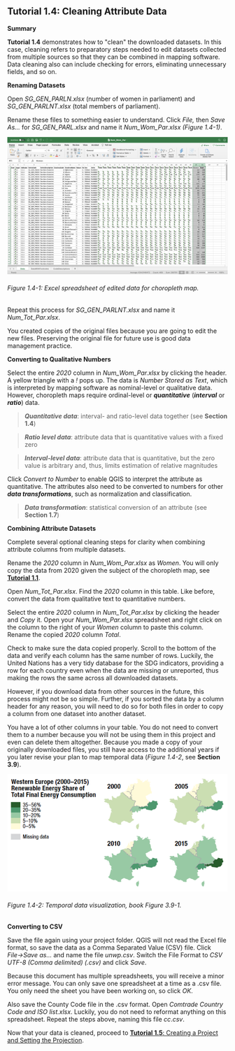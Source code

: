 ## Tutorial 1.4: Cleaning Attribute Data

**Summary**

**Tutorial 1.4** demonstrates how to "clean" the downloaded datasets. In this case, cleaning refers to preparatory steps needed to edit datasets collected from multiple sources so that they can be combined in mapping software. Data cleaning also can include checking for errors, eliminating unnecessary fields, and so on.

**Renaming Datasets**

Open *SG_GEN_PARLN.xlsx* (number of women in parliament) and *SG_GEN_PARLNT.xlsx* (total members of parliament).

Rename these files to something easier to understand. Click *File,* then *Save As...* for *SG_GEN_PARL.xlsx* and name it *Num_Wom_Par.xlsx (Figure 1.4-1)*.

![](1.4_Clean_Data_images/image_0.png)

###### Figure 1.4-1: Excel spreadsheet of edited data for choropleth map.

Repeat this process for *SG_GEN_PARLNT.xlsx* and name it *Num_Tot_Par.xlsx*.

You created copies of the original files because you are going to edit the new files. Preserving the original file for future use is good data management practice.

**Converting to Qualitative Numbers**

Select the entire *2020* column in *Num_Wom_Par.xlsx* by clicking the header. A yellow triangle with a *!* pops up. The data is *Number Stored as Text*, which is interpreted by mapping software as nominal-level or qualitative data. However, choropleth maps require ordinal-level or ***quantitative*** (***interval*** or ***ratio***) data.

> ***Quantitative data***: interval- and ratio-level data together (see **Section 1.4**)

> ***Ratio level data***: attribute data that is quantitative values with a fixed zero

> ***Interval-level data***: attribute data that is quantitative, but the zero value is arbitrary and, thus, limits estimation of relative magnitudes

Click *Convert to Number* to enable QGIS to interpret the attribute as quantitative. The attributes also need to be converted to numbers for other ***data transformations***, such as normalization and classification.

> ***Data transformation***: statistical conversion of an attribute (see **Section 1.7**)

**Combining Attribute Datasets**

Complete several optional cleaning steps for clarity when combining attribute columns from multiple datasets.

Rename the *2020* column in *Num_Wom_Par.xlsx* as *Women*. You will only copy the data from 2020 given the subject of the choropleth map, see [**Tutorial 1.1**](/1_Choropleth/1.1_Scope.md). 

Open *Num_Tot_Par.xlsx*. Find the *2020* column in this table. Like before, convert the data from qualitative text to quantitative numbers.

Select the entire *2020* column in *Num_Tot_Par.xlsx* by clicking the header and *Copy* it. Open your *Num_Wom_Par.xlsx* spreadsheet and right click on the column to the right of your *Women* column to paste this column. Rename the copied *2020* column *Total*.

Check to make sure the data copied properly. Scroll to the bottom of the data and verify each column has the same number of rows. Luckily, the United Nations has a very tidy database for the SDG indicators, providing a row for each country even when the data are missing or unreported, thus making the rows the same across all downloaded datasets. 

However, if you download data from other sources in the future, this process might not be so simple. Further, if you sorted the data by a column header for any reason, you will need to do so for both files in order to copy a column from one dataset into another dataset.

You have a lot of other columns in your table. You do not need to convert them to a number because you will not be using them in this project and even can delete them altogether. Because you made a copy of your originally downloaded files, you still have access to the additional years if you later revise your plan to map temporal data (*Figure 1.4-2*, see **Section 3.9**).

![](1.4_Clean_Data_images/image_1.png)

###### Figure 1.4-2: Temporal data visualization, book Figure 3.9-1.

**Converting to CSV**

Save the file again using your project folder. QGIS will not read the Excel file format, so save the data as a Comma Separated Value (CSV) file. Click *File→Save as…* and name the file *unwp.csv*. Switch the File Format to *CSV UTF-8 (Comma delimited) (.csv)* and click *Save*. 

Because this document has multiple spreadsheets, you will receive a minor error message. You can only save one spreadsheet at a time as a .csv file. You only need the sheet you have been working on, so click *OK*.

Also save the County Code file in the .csv format. Open *Comtrade Country Code and ISO list.xlsx*. Luckily, you do not need to reformat anything on this spreadsheet. Repeat the steps above, naming this file *cc*.*csv*.

Now that your data is cleaned, proceed to [**Tutorial 1.5**: Creating a Project and Setting the Projection](/1_Choropleth/1.5_Project_and_Save.md).

